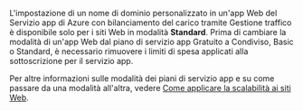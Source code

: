 L'impostazione di un nome di dominio personalizzato in un'app Web del Servizio app di Azure con bilanciamento del carico tramite Gestione traffico è disponibile solo per i siti Web in modalità **Standard**. Prima di cambiare la modalità di un'app Web dal piano di servizio app Gratuito a Condiviso, Basic o Standard, è necessario rimuovere i limiti di spesa applicati alla sottoscrizione per il servizio app.

Per altre informazioni sulle modalità dei piani di servizio app e su come passare da una modalità all'altra, vedere [Come applicare la scalabilità ai siti Web](../articles/app-service-web/web-sites-scale.md).

<!---HONumber=AcomDC_0211_2016-->